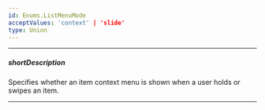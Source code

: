 ```yaml
---
id: Enums.ListMenuMode
acceptValues: 'context' | 'slide'
type: Union
---
```

---
##### shortDescription
Specifies whether an item context menu is shown when a user holds or swipes an item.

---
<!--
dxListOptions.menuMode(api-reference/10 UI Components/dxList/1 Configuration/menuMode.md)(ui/list.d.ts)
-->